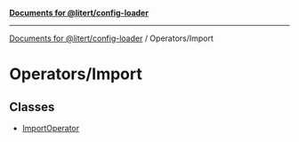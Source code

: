 [**Documents for @litert/config-loader**](../../README.md)

***

[Documents for @litert/config-loader](../../README.md) / Operators/Import

# Operators/Import

## Classes

- [ImportOperator](classes/ImportOperator.md)
